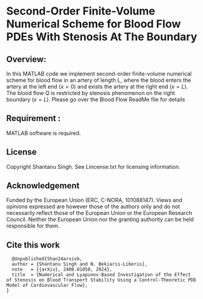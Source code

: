# Second-Order Finite-Volume Numerical Scheme for Blood Flow PDEs With Stenosis At The Boundary

## Overview: 
In this MATLAB code we implement second-order finite-volume
numerical scheme for blood flow in an artery of length L, where the blood enters
the artery at the left end ($x=0$) and exists the artery at the right end ($x=L$). The
blood flow $Q$ is restricted by stenosis phenomenon on the right boundary
($x=L$).
Please go over the Blood Flow ReadMe file for details

## Requirement : 
 MATLAB software is required. 

 ## License 
 Copyright Shantanu Singh. See Lincense.txt for licensing information. 

 ## Acknowledgement 
 Funded by the European Union (ERC, C-NORA, 101088147). Views and opinions expressed are however those of the authors only and do not necessarily reflect those of the European Union or the European Research Council. Neither the European Union nor the granting authority can be held responsible for them.

 ## Cite this work
```
  @Unpublished{Shan24arxivb,
  author = {Shantanu Singh and N. Bekiaris-Liberis},
  note   = {{arXiv}, 2408.01058, 2024},
  title  = {Numerical and Lyapunov-Based Investigation of the Effect of Stenosis on Blood Transport Stability Using a Control-Theoretic PDE Model of Cardiovascular Flow},
}
```
